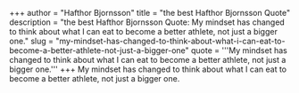 +++
author = "Hafthor Bjornsson"
title = "the best Hafthor Bjornsson Quote"
description = "the best Hafthor Bjornsson Quote: My mindset has changed to think about what I can eat to become a better athlete, not just a bigger one."
slug = "my-mindset-has-changed-to-think-about-what-i-can-eat-to-become-a-better-athlete-not-just-a-bigger-one"
quote = '''My mindset has changed to think about what I can eat to become a better athlete, not just a bigger one.'''
+++
My mindset has changed to think about what I can eat to become a better athlete, not just a bigger one.
